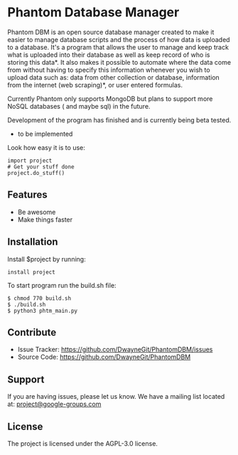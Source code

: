 Phantom Database Manager
========

Phantom DBM is an open source database manager created to make it easier to manage database scripts and the process of how data is uploaded to a database. It's a program that allows the user to manage and keep track what is uploaded into their database as well as keep record of who is storing this data*. It also makes it possible to automate where the data come from without having to specify this information whenever you wish to upload data such as: data from other collection or database, information from the internet (web scraping)*, or user entered formulas.

Currently Phantom only supports MongoDB but plans to support more NoSQL databases ( and maybe sql) in the future.

Development of the program has finished and is currently being beta tested.

* to be implemented

Look how easy it is to use:

    import project
    # Get your stuff done
    project.do_stuff()

Features
--------

- Be awesome
- Make things faster

Installation
------------

Install $project by running:

    install project

To start program run the build.sh file:  
  
    $ chmod 770 build.sh  
    $ ./build.sh  
    $ python3 phtm_main.py

Contribute
----------

- Issue Tracker: https://github.com/DwayneGit/PhantomDBM/issues
- Source Code: https://github.com/DwayneGit/PhantomDBM

Support
-------

If you are having issues, please let us know.
We have a mailing list located at: project@google-groups.com

License
-------

The project is licensed under the AGPL-3.0 license.
